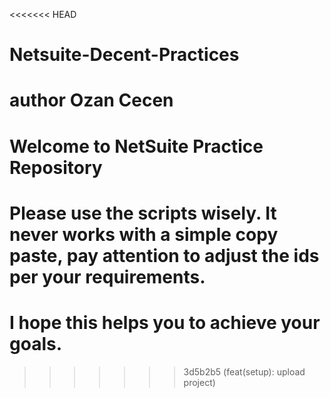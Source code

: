 <<<<<<< HEAD

# Netsuite-Decent-Practices

# author Ozan Cecen

# Welcome to NetSuite Practice Repository
# Please use the scripts wisely. It never works with a simple copy paste, pay attention to adjust the ids per your requirements.
# I hope this helps you to achieve your goals.
>>>>>>> 3d5b2b5 (feat(setup): upload project)
